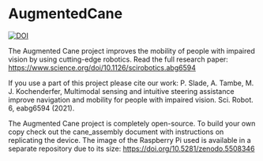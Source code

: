 # AugmentedCane
[![DOI](https://zenodo.org/badge/DOI/10.5281/zenodo.5195090.svg)](https://doi.org/10.5281/zenodo.5195090)

The Augmented Cane project improves the mobility of people with impaired vision by using cutting-edge robotics. Read the full research paper: https://www.science.org/doi/10.1126/scirobotics.abg6594

If you use a part of this project please cite our work: P. Slade, A. Tambe, M. J. Kochenderfer, Multimodal sensing and intuitive steering assistance improve navigation and mobility for people with impaired vision. Sci. Robot. 6, eabg6594 (2021).

The Augmented Cane project is completely open-source. To build your own copy check out the cane_assembly document with instructions on replicating the device. The image of the Raspberry Pi used is available in a separate repository due to its size: https://doi.org/10.5281/zenodo.5508346
